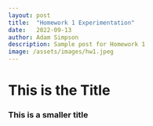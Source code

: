 ```yaml
---
layout: post
title:  "Homework 1 Experimentation"
date:   2022-09-13
author: Adam Simpson
description: Sample post for Homework 1
image: /assets/images/hw1.jpeg
---
```


# This is the Title
### This is a smaller title
